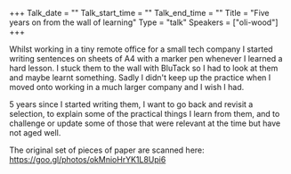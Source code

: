 +++
Talk_date = ""
Talk_start_time = ""
Talk_end_time = ""
Title = "Five years on from the wall of learning"
Type = "talk"
Speakers = ["oli-wood"]
+++

Whilst working in a tiny remote office for a small tech company I started writing sentences on sheets of A4 with a marker pen whenever I learned a hard lesson. I stuck them to the wall with BluTack so I had to look at them and maybe learnt something. Sadly I didn't keep up the practice when I moved onto working in a much larger company and I wish I had.

5 years since I started writing them, I want to go back and revisit a selection, to explain some of the practical things I learn from them, and to challenge or update some of those that were relevant at the time but have not aged well.

The original set of pieces of paper are scanned here: https://goo.gl/photos/okMnioHrYK1L8Upi6